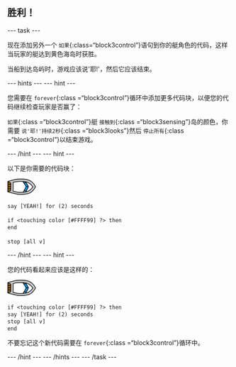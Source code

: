 ## 胜利！

\--- task \---

现在添加另外一个 `如果`{:class=“block3control”}语句到你的艇角色的代码，这样当玩家的艇达到黄色海岛时获胜。

当船到达岛屿时，游戏应该说'耶!'，然后它应该结束。

\--- hints \--- \--- hint \---

您需要在 `forever`{:class =“block3control”}循环中添加更多代码块，以便您的代码继续检查玩家是否赢了：

`如果`{:class =“block3control”}艇 `接触到`{:class =“block3sensing”}岛的颜色，你需要 `说'耶!'持续2秒`{:class =“block3looks”}然后 `停止所有`{:class =“block3control”}以结束游戏。

\--- /hint \--- \--- hint \---

以下是你需要的代码块：

![艇角色](images/boat_resize.png)

```blocks3
say [YEAH!] for (2) seconds

if <touching color [#FFFF99] ?> then
end

stop [all v]

```

\--- /hint \--- \--- hint \---

您的代码看起来应该是这样的：

![艇角色](images/boat_resize.png)

```blocks3
if <touching color [#FFFF99] ?> then
say [YEAH!] for (2) seconds
stop [all v]
end
```

不要忘记这个新代码需要在 `forever`{:class =“block3control”}循环中。

\--- /hint \--- \--- /hints \--- \--- /task \---